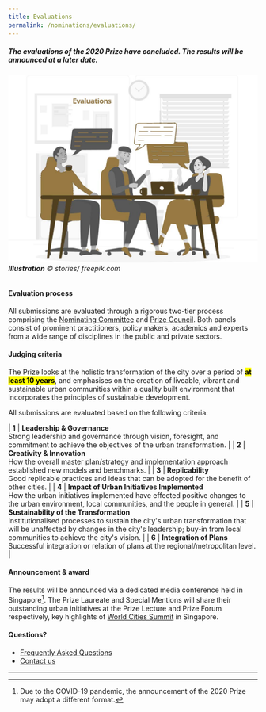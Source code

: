 ```yaml
---
title: Evaluations
permalink: /nominations/evaluations/
---
```


##### The evaluations of the 2020 Prize have concluded. The results will be announced at a later date. 

###### ![Evaluation Process](/images/evaluations.jpg/)**Illustration** © stories/ freepik.com

#### **Evaluation process**

All submissions are evaluated through a rigorous two-tier process comprising the [Nominating Committee](/about/nominating-committee/) and [Prize Council](/about/prize-council/). Both panels consist of prominent practitioners, policy makers, academics and experts from a wide range of disciplines in the public and private sectors.

#### **Judging criteria**

The Prize looks at the holistic transformation of the city over a period of **<mark>at least 10 years</mark>**, and emphasises on the creation of liveable, vibrant and sustainable urban communities within a quality built environment that incorporates the principles of sustainable development.

All submissions are evaluated based on the following criteria:

| **1** | **Leadership & Governance** <br> Strong leadership and governance through vision, foresight, and commitment to achieve the objectives of the urban transformation. |
| **2** | **Creativity & Innovation** <br> How the overall master plan/strategy and implementation approach established new models and benchmarks. |
| **3** | **Replicability** <br> Good replicable practices and ideas that can be adopted for the benefit of other cities. |
| **4** | **Impact of Urban Initiatives Implemented** <br> How the urban initiatives implemented have effected positive changes to the urban environment, local communities, and the people in general. |
| **5** | **Sustainability of the Transformation** <br> Institutionalised processes to sustain the city's urban transformation that will be unaffected by changes in the city's leadership; buy-in from local communities to achieve the city's vision. |
| **6** | **Integration of Plans** <br> Successful integration or relation of plans at the regional/metropolitan level. |

#### **Announcement & award**

The results will be announced via a dedicated media conference held in Singapore[^1]. The Prize Laureate and Special Mentions will share their outstanding urban initiatives at the Prize Lecture and Prize Forum respectively, key highlights of [World Cities Summit](https://www.worldcitiessummit.com.sg) in Singapore.

#### **Questions?**

- [Frequently Asked Questions](/faq/)
- [Contact us](/contact-us/)

---

[^1]: Due to the COVID-19 pandemic, the announcement of the 2020 Prize may adopt a different format. 

